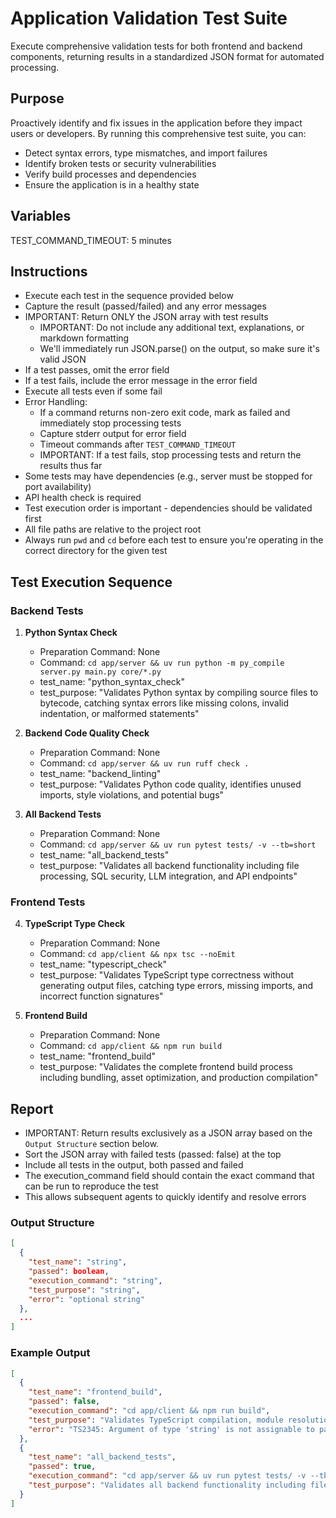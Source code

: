 # Application Validation Test Suite

Execute comprehensive validation tests for both frontend and backend components, returning results in a standardized JSON format for automated processing.

## Purpose

Proactively identify and fix issues in the application before they impact users or developers. By running this comprehensive test suite, you can:
- Detect syntax errors, type mismatches, and import failures
- Identify broken tests or security vulnerabilities  
- Verify build processes and dependencies
- Ensure the application is in a healthy state

## Variables

TEST_COMMAND_TIMEOUT: 5 minutes

## Instructions

- Execute each test in the sequence provided below
- Capture the result (passed/failed) and any error messages
- IMPORTANT: Return ONLY the JSON array with test results
  - IMPORTANT: Do not include any additional text, explanations, or markdown formatting
  - We'll immediately run JSON.parse() on the output, so make sure it's valid JSON
- If a test passes, omit the error field
- If a test fails, include the error message in the error field
- Execute all tests even if some fail
- Error Handling:
  - If a command returns non-zero exit code, mark as failed and immediately stop processing tests
  - Capture stderr output for error field
  - Timeout commands after `TEST_COMMAND_TIMEOUT`
  - IMPORTANT: If a test fails, stop processing tests and return the results thus far
- Some tests may have dependencies (e.g., server must be stopped for port availability)
- API health check is required
- Test execution order is important - dependencies should be validated first
- All file paths are relative to the project root
- Always run `pwd` and `cd` before each test to ensure you're operating in the correct directory for the given test

## Test Execution Sequence

### Backend Tests

1. **Python Syntax Check**
   - Preparation Command: None
   - Command: `cd app/server && uv run python -m py_compile server.py main.py core/*.py`
   - test_name: "python_syntax_check"
   - test_purpose: "Validates Python syntax by compiling source files to bytecode, catching syntax errors like missing colons, invalid indentation, or malformed statements"

2. **Backend Code Quality Check**
   - Preparation Command: None
   - Command: `cd app/server && uv run ruff check .`
   - test_name: "backend_linting"
   - test_purpose: "Validates Python code quality, identifies unused imports, style violations, and potential bugs"

3. **All Backend Tests**
   - Preparation Command: None
   - Command: `cd app/server && uv run pytest tests/ -v --tb=short`
   - test_name: "all_backend_tests"
   - test_purpose: "Validates all backend functionality including file processing, SQL security, LLM integration, and API endpoints"

### Frontend Tests

4. **TypeScript Type Check**
   - Preparation Command: None
   - Command: `cd app/client && npx tsc --noEmit`
   - test_name: "typescript_check"
   - test_purpose: "Validates TypeScript type correctness without generating output files, catching type errors, missing imports, and incorrect function signatures"

5. **Frontend Build**
   - Preparation Command: None
   - Command: `cd app/client && npm run build`
   - test_name: "frontend_build"
   - test_purpose: "Validates the complete frontend build process including bundling, asset optimization, and production compilation"

## Report

- IMPORTANT: Return results exclusively as a JSON array based on the `Output Structure` section below.
- Sort the JSON array with failed tests (passed: false) at the top
- Include all tests in the output, both passed and failed
- The execution_command field should contain the exact command that can be run to reproduce the test
- This allows subsequent agents to quickly identify and resolve errors

### Output Structure

```json
[
  {
    "test_name": "string",
    "passed": boolean,
    "execution_command": "string",
    "test_purpose": "string",
    "error": "optional string"
  },
  ...
]
```

### Example Output

```json
[
  {
    "test_name": "frontend_build",
    "passed": false,
    "execution_command": "cd app/client && npm run build",
    "test_purpose": "Validates TypeScript compilation, module resolution, and production build process for the frontend application",
    "error": "TS2345: Argument of type 'string' is not assignable to parameter of type 'number'"
  },
  {
    "test_name": "all_backend_tests",
    "passed": true,
    "execution_command": "cd app/server && uv run pytest tests/ -v --tb=short",
    "test_purpose": "Validates all backend functionality including file processing, SQL security, LLM integration, and API endpoints"
  }
]
```